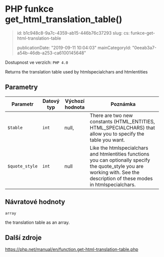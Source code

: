 PHP funkce get_html_translation_table()
=======================================

> id: b1c948c8-9a7c-4359-ab15-446b76c37293
> slug:
> 	cs: funkce-get-html-translation-table
> 
> publicationDate: "2019-09-11 10:04:03"
> mainCategoryId: "0eeab3a7-a54b-46db-a253-ca6100145648"

Dostupnost ve verzích: `PHP 4.0`

Returns the translation table used by <function>htmlspecialchars</function> and <function>htmlentities</function>


Parametry
--------------

| Parametr | Datový typ | Výchozí hodnota | Poznámka |
|-----|-----|-----|-----|
| `$table` | `int` | null, | There are two new constants (HTML_ENTITIES, HTML_SPECIALCHARS) that allow you to specify the table you want. |
| `$quote_style` | `int` | null | Like the htmlspecialchars and htmlentities functions you can optionally specify the quote_style you are working with. See the description of these modes in htmlspecialchars. |


Návratové hodnoty
----------------

`array`

the translation table as an array.

Další zdroje
------------

https://php.net/manual/en/function.get-html-translation-table.php
